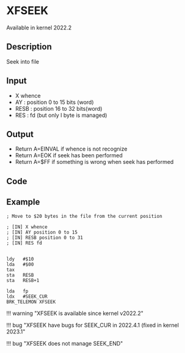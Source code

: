 # XFSEEK

Available in kernel 2022.2

## Description

Seek into file

## Input

* X whence
* AY : position 0 to 15 bits (word)
* RESB : position 16 to 32 bits(word)
* RES : fd (but only I byte is managed)

## Output

* Return A=EINVAL if whence is not recognize
* Return A=EOK if seek has been performed
* Return A=$FF if something is wrong when seek has performed

## Code

## Example

``` ca65
; Move to $20 bytes in the file from the current position

; [IN] X whence
; [IN] AY position 0 to 15
; [IN] RESB position 0 to 31
; [IN] RES fd


ldy   #$10
lda   #$00
tax
sta   RESB
sta   RESB+1

lda   fp
ldx   #SEEK_CUR
BRK_TELEMON XFSEEK

```

!!! warning "XFSEEK is available since kernel v2022.2"

!!! bug  "XFSEEK have bugs for SEEK_CUR in 2022.4.1 (fixed in kernel 2023.1"

!!! bug  "XFSEEK does not manage SEEK_END"
